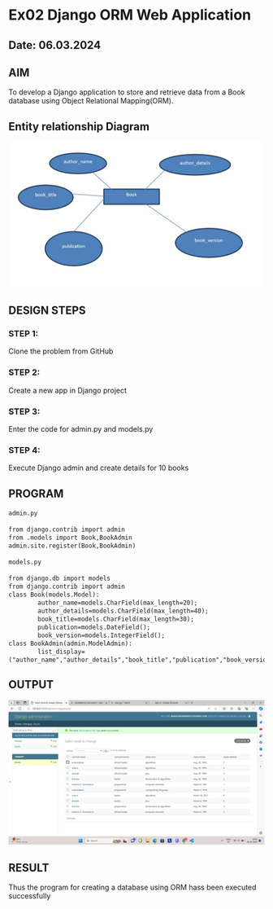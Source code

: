 # Ex02 Django ORM Web Application
## Date: 06.03.2024

## AIM
To develop a Django application to store and retrieve data from a Book database using Object Relational Mapping(ORM).

## Entity relationship Diagram
![alt text](book.jpeg)

## DESIGN STEPS
### STEP 1:
Clone the problem from GitHub

### STEP 2:
Create a new app in Django project

### STEP 3:
Enter the code for admin.py and models.py

### STEP 4:
Execute Django admin and create details for 10 books

## PROGRAM
```
admin.py

from django.contrib import admin
from .models import Book,BookAdmin
admin.site.register(Book,BookAdmin)

models.py

from django.db import models
from django.contrib import admin
class Book(models.Model):
        author_name=models.CharField(max_length=20);
        author_details=models.CharField(max_length=40);
        book_title=models.CharField(max_length=30);
        publication=models.DateField();
        book_version=models.IntegerField();
class BookAdmin(admin.ModelAdmin):
        list_display=("author_name","author_details","book_title","publication","book_version");

```


## OUTPUT
![alt text](<Screenshot 2024-03-06 204034.png>)

## RESULT
Thus the program for creating a database using ORM hass been executed successfully
